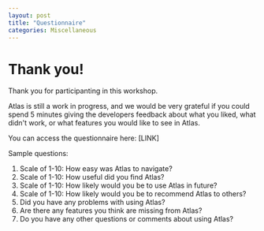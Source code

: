 ```yaml
---
layout: post
title: "Questionnaire"
categories: Miscellaneous
---
```


# Thank you!

Thank you for participanting in this workshop.

Atlas is still a work in progress, and we would be very grateful if you could spend 5 minutes giving the developers feedback about what you liked, what didn't work, or what features you would like to see in Atlas.

You can access the questionnaire here: [LINK]

Sample questions:

1. Scale of 1-10: How easy was Atlas to navigate? 
2. Scale of 1-10: How useful did you find Atlas? 
3. Scale of 1-10: How likely would you be to use Atlas in future? 
4. Scale of 1-10: How likely would you be to recommend Atlas to others? 
5. Did you have any problems with using Atlas? 
6. Are there any features you think are missing from Atlas? 
7. Do you have any other questions or comments about using Atlas? 

